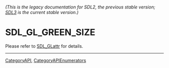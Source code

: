 ###### (This is the legacy documentation for SDL2, the previous stable version; [SDL3](https://wiki.libsdl.org/SDL3/) is the current stable version.)
# SDL_GL_GREEN_SIZE

Please refer to [SDL_GLattr](SDL_GLattr) for details.

----
[CategoryAPI](CategoryAPI), [CategoryAPIEnumerators](CategoryAPIEnumerators)

